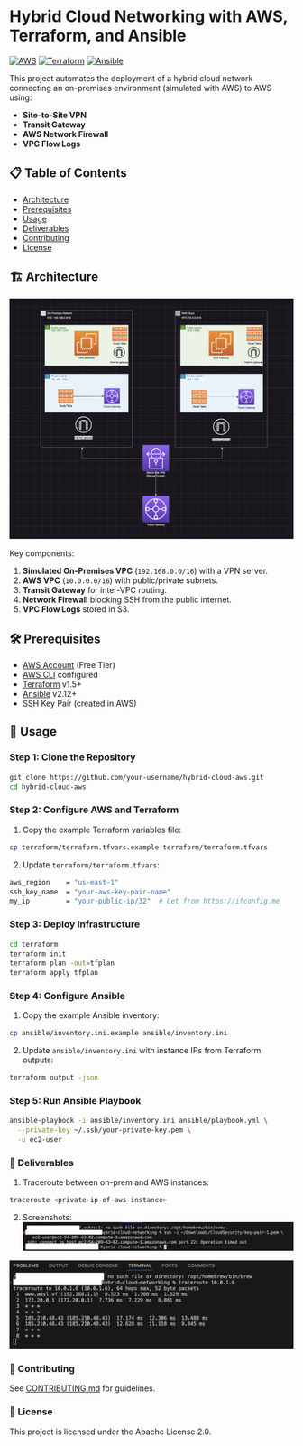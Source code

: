 # Hybrid Cloud Networking with AWS, Terraform, and Ansible

[![AWS](https://img.shields.io/badge/AWS-%23FF9900.svg?style=for-the-badge&logo=amazon-aws&logoColor=white)](https://aws.amazon.com)
[![Terraform](https://img.shields.io/badge/Terraform-7B42BC?style=for-the-badge&logo=terraform&logoColor=white)](https://www.terraform.io)
[![Ansible](https://img.shields.io/badge/Ansible-%231A1918.svg?style=for-the-badge&logo=ansible&logoColor=white)](https://www.ansible.com)

This project automates the deployment of a hybrid cloud network connecting an on-premises environment (simulated with AWS) to AWS using:
- **Site-to-Site VPN**
- **Transit Gateway**
- **AWS Network Firewall**
- **VPC Flow Logs**

## 📋 Table of Contents
- [Architecture](#architecture)
- [Prerequisites](#prerequisites)
- [Usage](#usage)
- [Deliverables](#deliverables)
- [Contributing](#contributing)
- [License](#license)

## 🏗 Architecture
![Hybrid Cloud Architecture](docs/SCREENSHOTS/architecture.png)

Key components:
1. **Simulated On-Premises VPC** (`192.168.0.0/16`) with a VPN server.
2. **AWS VPC** (`10.0.0.0/16`) with public/private subnets.
3. **Transit Gateway** for inter-VPC routing.
4. **Network Firewall** blocking SSH from the public internet.
5. **VPC Flow Logs** stored in S3.

## 🛠 Prerequisites
- [AWS Account](https://aws.amazon.com/free) (Free Tier)
- [AWS CLI](https://aws.amazon.com/cli/) configured
- [Terraform](https://www.terraform.io/downloads) v1.5+
- [Ansible](https://docs.ansible.com/ansible/latest/installation_guide/index.html) v2.12+
- SSH Key Pair (created in AWS)

## 🚀 Usage

### Step 1: Clone the Repository
```bash
git clone https://github.com/your-username/hybrid-cloud-aws.git
cd hybrid-cloud-aws
```
### Step 2: Configure AWS and Terraform
1. Copy the example Terraform variables file:
```bash
cp terraform/terraform.tfvars.example terraform/terraform.tfvars
```


2. Update ```terraform/terraform.tfvars```:
```bash
aws_region    = "us-east-1"
ssh_key_name  = "your-aws-key-pair-name"
my_ip         = "your-public-ip/32"  # Get from https://ifconfig.me
```

### Step 3: Deploy Infrastructure
```bash
cd terraform
terraform init
terraform plan -out=tfplan
terraform apply tfplan
```
### Step 4: Configure Ansible
1. Copy the example Ansible inventory:
```bash
cp ansible/inventory.ini.example ansible/inventory.ini
```
2. Update ```ansible/inventory.ini``` with instance IPs from Terraform outputs:
```bash
terraform output -json
```

### Step 5: Run Ansible Playbook
```bash
ansible-playbook -i ansible/inventory.ini ansible/playbook.yml \
  --private-key ~/.ssh/your-private-key.pem \
  -u ec2-user
```
### 📄 Deliverables
1. Traceroute between on-prem and AWS instances:

```bash
traceroute <private-ip-of-aws-instance>
```
2. Screenshots:
![Network Firewall blocking SSH](/docs/SCREENSHOTS/firewall-block.png)

![VPC Flow Logs in S3](/docs/SCREENSHOTS/traceroute-1.png)

### 🤝 Contributing
See [CONTRIBUTING.md](CONTRIBUTING.md) for guidelines.

### 📜 License
This project is licensed under the Apache License 2.0.







